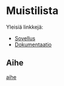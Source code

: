 # Muistilista

Yleisiä linkkejä:

* [Sovellus](http://langjimi.users.cs.helsinki.fi/tsoha/)
* [Dokumentaatio](doc/dokumentaatio.pdf)

## Aihe

[aihe](http://advancedkittenry.github.io/suunnittelu_ja_tyoymparisto/aiheet/Muistilista.html) 
